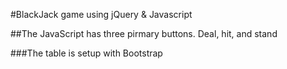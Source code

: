 #BlackJack game using jQuery & Javascript

##The JavaScript has three pirmary buttons.  Deal, hit, and stand

###The table is setup with Bootstrap

